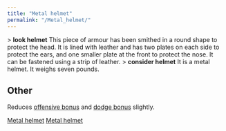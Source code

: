 ```yaml
---
title: "Metal helmet"
permalink: "/Metal_helmet/"
---
```


\> **look helmet**
This piece of armour has been smithed in a round shape to protect the
head. It
is lined with leather and has two plates on each side to protect the
ears, and
one smaller plate at the front to protect the nose. It can be fastened
using a
strip of leather.
\> **consider helmet**
It is a metal helmet.
It weighs seven pounds.

## Other

Reduces [offensive bonus](offensive_bonus "wikilink") and [dodge
bonus](dodge_bonus "wikilink") slightly.

[Metal helmet](Category:_Metal_equipment "wikilink") [Metal
helmet](Category:_Head_items "wikilink")